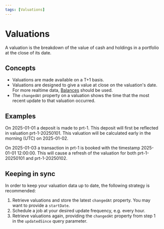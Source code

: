 ```yaml
---
tags: [Valuations]
---
```


# Valuations

A valuation is the breakdown of the value of cash and holdings in a portfolio at the close of its date.

## Concepts

- Valuations are made available on a T+1 basis.
- Valuations are designed to give a value at close on the valuation's date. For more realtime data, [Balances](../balances/Basics.md) should be used.
- The `changedAt` property on a valuation shows the time that the most recent update to that valuation occurred.

## Examples

On 2025-01-01 a deposit is made to prt-1. This deposit will first be reflected in valuation prt-1-20250101. This valuation will be calculated early in the morning (UTC) on 2025-01-02.

On 2025-01-03 a transaction in prt-1 is booked with the timestamp 2025-01-01 12:00:00. This will cause a refresh of the valuation for both prt-1-20250101 and prt-1-20250102.

## Keeping in sync

 In order to keep your valuation data up to date, the following strategy is recommended:

1. Retrieve valuations and store the latest `changedAt` property. You may want to provide a `startDate`.
1. Schedule a job at your desired update frequency, e.g. every hour.
1. Retrieve valuations again, providing the `changedAt` property from step 1 in the `updatedSince` query parameter.